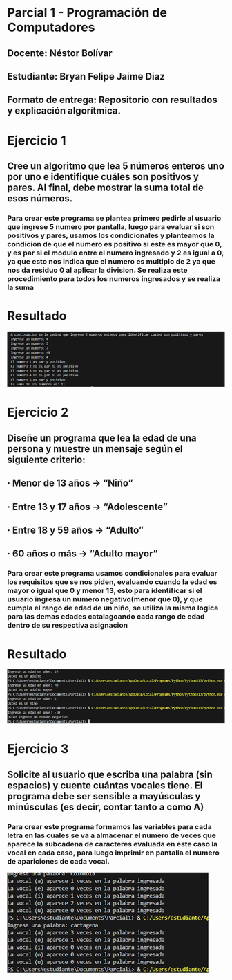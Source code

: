 # Parcial 1 - Programación de Computadores
## Docente: Néstor Bolívar 
## Estudiante: Bryan Felipe Jaime Diaz 
## Formato de entrega: Repositorio con resultados y explicación algorítmica.

# Ejercicio 1
## Cree un algoritmo que lea 5 números enteros uno por uno e identifique cuáles son positivos y pares. Al final, debe mostrar la suma total de esos números.
### Para crear este programa se plantea primero pedirle al usuario que ingrese 5 numero por pantalla, luego para evaluar si son positivos y pares, usamos los condicionales y planteamos la condicion de que el numero es positivo si este es mayor que 0, y es par si el modulo entre el numero ingresado y 2 es igual a 0, ya que esto nos indica que el numero es multiplo de 2 ya que nos da residuo 0 al aplicar la division. Se realiza este procedimiento para todos los numeros ingresados y se realiza la suma
# Resultado
![alt text](image.png) 

# Ejercicio 2
## Diseñe un programa que lea la edad de una persona y muestre un mensaje según el siguiente criterio:

## · Menor de 13 años → “Niño”

## · Entre 13 y 17 años → “Adolescente”

## · Entre 18 y 59 años → “Adulto”

## · 60 años o más → “Adulto mayor”
### Para crear este programa usamos condicionales para evaluar los requisitos que se nos piden, evaluando cuando la edad es mayor o igual que 0 y menor 13, esto para identificar si el usuario ingresa un numero negativo(menor que 0), y que cumpla el rango de edad de un niño, se utiliza la misma logica para las demas edades catalagoando cada rango de edad dentro de su respectiva asignacion
# Resultado
![alt text](image-1.png)

# Ejercicio 3
## Solicite al usuario que escriba una palabra (sin espacios) y cuente cuántas vocales tiene. El programa debe ser sensible a mayúsculas y minúsculas (es decir, contar tanto a como A)
### Para crear este programa formamos las variables para cada letra en las cuales se va a almacenar el numero de veces que aparece la subcadena de caracteres evaluada en este caso la vocal en cada caso, para luego imprimir en pantalla el numero de apariciones de cada vocal.
![alt text](image-2.png)